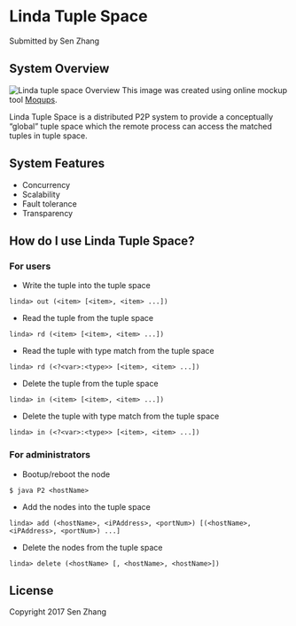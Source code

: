 # Linda Tuple Space
Submitted by Sen Zhang

## System Overview
<img src='https://raw.githubusercontent.com/jsongcat/linda_tuple_space/master/viz/linda_tuple_space_overview.png' title='Linda tuple space Overview' width='' alt='Linda tuple space Overview' />
This image was created using online mockup tool <a href="https://moqups.com">Moqups</a>.

Linda Tuple Space is a distributed P2P system to provide a conceptually “global” tuple space which the remote process can access the matched tuples in tuple space.

## System Features
- Concurrency
- Scalability
- Fault tolerance
- Transparency

## How do I use Linda Tuple Space?
### For users
- Write the tuple into the tuple space
```
linda> out (<item> [<item>, <item> ...])
```
- Read the tuple from the tuple space
```
linda> rd (<item> [<item>, <item> ...])
```
- Read the tuple with type match from the tuple space
```
linda> rd (<?<var>:<type>> [<item>, <item> ...])
```
- Delete the tuple from the tuple space
```
linda> in (<item> [<item>, <item> ...])
```
- Delete the tuple with type match from the tuple space
```
linda> in (<?<var>:<type>> [<item>, <item> ...])
```

### For administrators
- Bootup/reboot the node
```
$ java P2 <hostName>
```
- Add the nodes into the tuple space
```
linda> add (<hostName>, <iPAddress>, <portNum>) [(<hostName>, <iPAddress>, <portNum>) ...]
```
- Delete the nodes from the tuple space
```
linda> delete (<hostName> [, <hostName>, <hostName>])
```

## License
Copyright 2017 Sen Zhang
